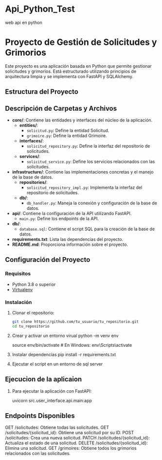 # Api_Python_Test
web api en python

# Proyecto de Gestión de Solicitudes y Grimorios

Este proyecto es una aplicación basada en Python que permite gestionar solicitudes y grimorios. Está estructurado utilizando principios de arquitectura limpia y se implementa con FastAPI y SQLAlchemy.

## Estructura del Proyecto


## Descripción de Carpetas y Archivos

- **core/**: Contiene las entidades y interfaces del núcleo de la aplicación.
  - **entities/**:
    - `solicitud.py`: Define la entidad Solicitud.
    - `grimoire.py`: Define la entidad Grimoire.
  - **interfaces/**:
    - `solicitud_repository.py`: Define la interfaz del repositorio de solicitudes.
  - **services/**:
    - `solicitud_service.py`: Define los servicios relacionados con las solicitudes.
- **infrastructure/**: Contiene las implementaciones concretas y el manejo de la base de datos.
  - **repositories/**:
    - `solicitud_repository_impl.py`: Implementa la interfaz del repositorio de solicitudes.
  - **db/**:
    - `db_handler.py`: Maneja la conexión y configuración de la base de datos.
- **api/**: Contiene la configuración de la API utilizando FastAPI.
  - `main.py`: Define los endpoints de la API.
- **db/**:
  - `database.sql`: Contiene el script SQL para la creación de la base de datos.
- **requirements.txt**: Lista las dependencias del proyecto.
- **README.md**: Proporciona información sobre el proyecto.

## Configuración del Proyecto

### Requisitos

- Python 3.8 o superior
- [Virtualenv](https://virtualenv.pypa.io/en/latest/)

### Instalación

1. Clonar el repositorio:

   ```bash
   git clone https://github.com/tu_usuario/tu_repositorio.git
   cd tu_repositorio

2.  Crear y activar un entorno virual
    python -m venv env
    
    source env/bin/activate  # En Windows: env\Scripts\activate

3. Instalar dependencias
    pip install -r requirements.txt

4. Ejecutar el script en un entorno de sql server


## Ejecucion de la aplicaion

1. Para ejecutar la aplicación con FastAPI:

    uvicorn src.user_interface.api.main:app


## Endpoints Disponibles

GET /solicitudes: Obtiene todas las solicitudes.
GET /solicitudes/{solicitud_id}: Obtiene una solicitud por su ID.
POST /solicitudes: Crea una nueva solicitud.
PATCH /solicitudes/{solicitud_id}: Actualiza el estado de una solicitud.
DELETE /solicitudes/{solicitud_id}: Elimina una solicitud.
GET /grimoires: Obtiene todos los grimorios relacionados con las solicitudes.

